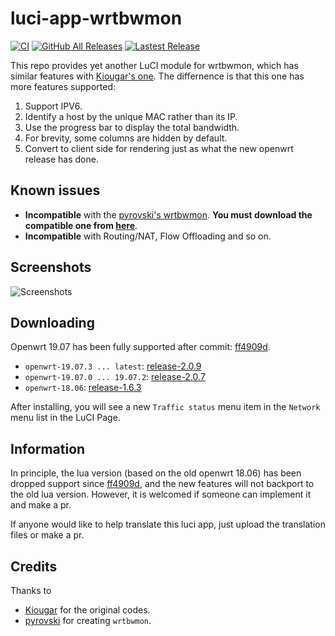 # luci-app-wrtbwmon

[![CI](https://github.com/brvphoenix/luci-app-wrtbwmon/workflows/CI/badge.svg)](https://github.com/brvphoenix/luci-app-wrtbwmon/actions)
[![GitHub All Releases](https://img.shields.io/github/downloads/brvphoenix/luci-app-wrtbwmon/total)](https://github.com/brvphoenix/luci-app-wrtbwmon/releases)
[![Lastest Release](https://img.shields.io/github/release/brvphoenix/luci-app-wrtbwmon.svg?style=flat)](https://github.com/brvphoenix/luci-app-wrtbwmon/releases)

This repo provides yet another LuCI module for wrtbwmon, which has similar features with [Kiougar's one](https://github.com/Kiougar/luci-wrtbwmon). The differnence is that this one has more features supported:
1. Support IPV6.
1. Identify a host by the unique MAC rather than its IP.
1. Use the progress bar to display the total bandwidth.
1. For brevity, some columns are hidden by default.
1. Convert to client side for rendering just as what the new openwrt release has done.

## Known issues
* **Incompatible** with the [pyrovski's wrtbwmon](https://github.com/pyrovski/wrtbwmon). **You must download the compatible one from [here](https://github.com/brvphoenix/wrtbwmon)**.
* **Incompatible** with Routing/NAT, Flow Offloading and so on.

## Screenshots
![Screenshots](https://github.com/brvphoenix/luci-app-wrtbwmon/blob/master/screenshot.png?raw=true)

## Downloading
Openwrt 19.07 has been fully supported after commit: [ff4909d](https://github.com/brvphoenix/luci-app-wrtbwmon/tree/ff4909d8f5d06fee87f7ec5a365ac5dde6492130).
* `openwrt-19.07.3 ... latest`: [release-2.0.9](https://github.com/brvphoenix/luci-app-wrtbwmon/releases/download/release-2.0.9/luci-app-wrtbwmon_2.0.9_all.ipk)
* `openwrt-19.07.0 ... 19.07.2`: [release-2.0.7](https://github.com/brvphoenix/luci-app-wrtbwmon/releases/download/release-2.0.7/luci-app-wrtbwmon_2.0.7-1_all.ipk)
* `openwrt-18.06`: [release-1.6.3](https://github.com/brvphoenix/luci-app-wrtbwmon/releases/download/release-1.6.3/luci-app-wrtbwmon_1.6.3-1_all.ipk)

After installing, you will see a new `Traffic status` menu item  in the `Network` menu list in the LuCI Page.

## Information
In principle, the lua version (based on the old openwrt 18.06) has been dropped support since [ff4909d](https://github.com/brvphoenix/luci-app-wrtbwmon/tree/ff4909d8f5d06fee87f7ec5a365ac5dde6492130), and the new features will not backport to the old lua version. However, it is welcomed if someone can implement it and make a pr.

If anyone would like to help translate this luci app, just upload the translation files or make a pr.

## Credits
Thanks to
* [Kiougar](https://github.com/Kiougar/luci-wrtbwmon) for the original codes.
* [pyrovski](https://github.com/pyrovski) for creating `wrtbwmon`.
